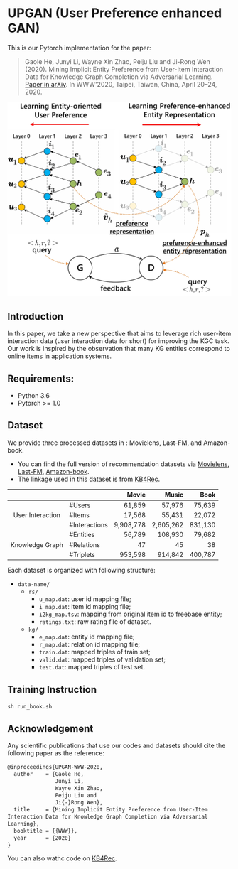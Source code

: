 # UPGAN (User Preference enhanced GAN)

This is our Pytorch implementation for the paper:

> Gaole He, Junyi Li, Wayne Xin Zhao, Peiju Liu and Ji-Rong Wen (2020). Mining Implicit Entity Preference from User-Item Interaction Data for Knowledge Graph Completion via Adversarial Learning. [Paper in arXiv](https://arxiv.org/abs/2003.12718). In WWW'2020, Taipei, Taiwan, China, April 20–24, 2020.

![](model.Jpeg)

## Introduction
In this paper, we take a new perspective that aims to leverage rich user-item interaction data (user interaction data for short) for improving the KGC task. Our work is inspired by the observation that many KG entities correspond to online items in application systems.

## Requirements:

- Python 3.6
- Pytorch >= 1.0

## Dataset
We provide three processed datasets in : Movielens, Last-FM, and Amazon-book.
* You can find the full version of recommendation datasets via [Movielens](https://grouplens.org/datasets/movielens/), [Last-FM](http://www.cp.jku.at/datasets/LFM-1b/), [Amazon-book](http://jmcauley.ucsd.edu/data/amazon).
* The linkage used in this dataset is from [KB4Rec](https://github.com/RUCDM/KB4Rec).

| | | Movie | Music | Book |
|:---:|:---|---:|---:|---:|
|| #Users | 61,859 | 57,976 | 75,639|
|User Interaction| #Items | 17,568 | 55,431 | 22,072|
| | #Interactions | 9,908,778 | 2,605,262 | 831,130|
|| #Entities | 56,789 | 108,930 | 79,682|
|Knowledge Graph | #Relations | 47 | 45 | 38 |
| | #Triplets | 953,598 | 914,842 | 400,787|

Each dataset is organized with following structure:
- `data-name/`
  - `rs/`
    - `u_map.dat`: user id mapping file;
    - `i_map.dat`: item id mapping file;
    - `i2kg_map.tsv`: mapping from original item id to freebase entity;
    - `ratings.txt`: raw rating file of dataset.
  - `kg/`
    - `e_map.dat`: entity id mapping file;
    - `r_map.dat`: relation id mapping file;
    - `train.dat`: mapped triples of train set;
    - `valid.dat`: mapped triples of validation set;
    - `test.dat`: mapped triples of test set.
    
## Training Instruction

```
sh run_book.sh
```

## Acknowledgement
Any scientific publications that use our codes and datasets should cite the following paper as the reference:
```
@inproceedings{UPGAN-WWW-2020,
  author    = {Gaole He,
               Junyi Li,
               Wayne Xin Zhao,
               Peiju Liu and
               Ji{-}Rong Wen},
  title     = {Mining Implicit Entity Preference from User-Item Interaction Data for Knowledge Graph Completion via Adversarial Learning},
  booktitle = {{WWW}},
  year      = {2020}
}
```
You can also wathc code on [KB4Rec](https://github.com/RUCDM/KB4Rec/tree/master/Projects/UPGAN).
